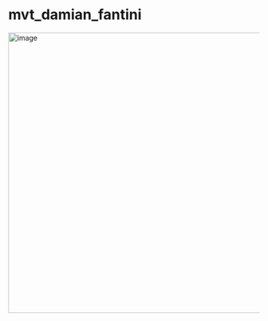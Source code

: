 # mvt_damian_fantini

<img width="562" alt="image" src="https://user-images.githubusercontent.com/8569731/199151616-df759f10-fc1e-466f-b7bc-672b6f55a029.png">
